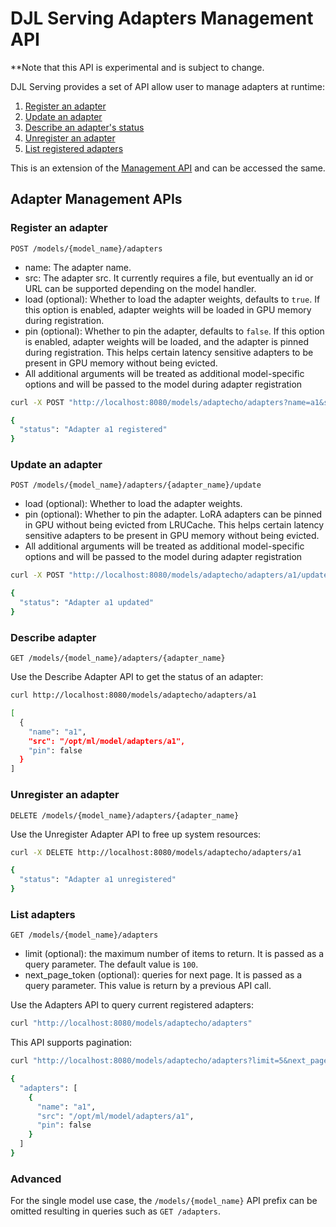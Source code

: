 # DJL Serving Adapters Management API

**Note that this API is experimental and is subject to change.

DJL Serving provides a set of API allow user to manage adapters at runtime:

1. [Register an adapter](#register-an-adapter)
2. [Update an adapter](#update-an-adapter)
3. [Describe an adapter's status](#describe-adapter)
4. [Unregister an adapter](#unregister-an-adapter)
5. [List registered adapters](#list-adapters)

This is an extension of the [Management API](management_api.md) and can be accessed the same.

## Adapter Management APIs

### Register an adapter

`POST /models/{model_name}/adapters`

* name: The adapter name.
* src: The adapter src. It currently requires a file, but eventually an id or URL can be supported depending on the model handler.
* load (optional): Whether to load the adapter weights, defaults to `true`. If this option is enabled, adapter weights will be loaded in GPU memory during registration.
* pin (optional): Whether to pin the adapter, defaults to `false`. If this option is enabled, adapter weights will be loaded, and the adapter is pinned during registration. This helps certain latency sensitive adapters to be present in GPU memory without being evicted.
* All additional arguments will be treated as additional model-specific options and will be passed to the model during adapter registration

```bash
curl -X POST "http://localhost:8080/models/adaptecho/adapters?name=a1&src=/opt/ml/model/adapters/a1"

{
  "status": "Adapter a1 registered"
}
```

### Update an adapter

`POST /models/{model_name}/adapters/{adapter_name}/update`

* load (optional): Whether to load the adapter weights.
* pin (optional): Whether to pin the adapter. LoRA adapters can be pinned in GPU without being evicted from LRUCache. This helps certain latency sensitive adapters to be present in GPU memory without being evicted.
* All additional arguments will be treated as additional model-specific options and will be passed to the model during adapter registration

```bash
curl -X POST "http://localhost:8080/models/adaptecho/adapters/a1/update?pin=true"

{
  "status": "Adapter a1 updated"
}
```

### Describe adapter

`GET /models/{model_name}/adapters/{adapter_name}`

Use the Describe Adapter API to get the status of an adapter:

```bash
curl http://localhost:8080/models/adaptecho/adapters/a1

[
  {
    "name": "a1",
    "src": "/opt/ml/model/adapters/a1",
    "pin": false
  }
]
```

### Unregister an adapter

`DELETE /models/{model_name}/adapters/{adapter_name}`

Use the Unregister Adapter API to free up system resources:

```bash
curl -X DELETE http://localhost:8080/models/adaptecho/adapters/a1

{
  "status": "Adapter a1 unregistered"
}
```

### List adapters

`GET /models/{model_name}/adapters`

* limit (optional): the maximum number of items to return. It is passed as a query parameter. The default value is `100`.
* next_page_token (optional): queries for next page. It is passed as a query parameter. This value is return by a previous API call.

Use the Adapters API to query current registered adapters:

```bash
curl "http://localhost:8080/models/adaptecho/adapters"
```

This API supports pagination:

```bash
curl "http://localhost:8080/models/adaptecho/adapters?limit=5&next_page_token=0"

{
  "adapters": [
    {
      "name": "a1",
      "src": "/opt/ml/model/adapters/a1",
      "pin": false
    }
  ]
}
```

### Advanced

For the single model use case, the `/models/{model_name}` API prefix can be omitted resulting in queries such as `GET /adapters`.